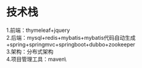 # 技术栈
1.前端：thymeleaf+jquery\
2.后端：mysql+redis+mybatis+mybatis代码自动生成+spring+springmvc+springboot+dubbo+zookeeper\
3.架构：分布式架构\
4.项目管理工具：maven\
